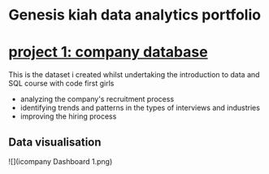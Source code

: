 # Genesis kiah data analytics portfolio  
# [project 1: company database](https://github.com/Genesiskiah/company-)

This is the dataset i created whilst undertaking the introduction to data and SQL course with code first girls 

* analyzing the company's recruitment process 
* identifying trends and patterns in the types of interviews and industries
* improving the hiring process

## Data visualisation 
![](icompany Dashboard 1.png)
